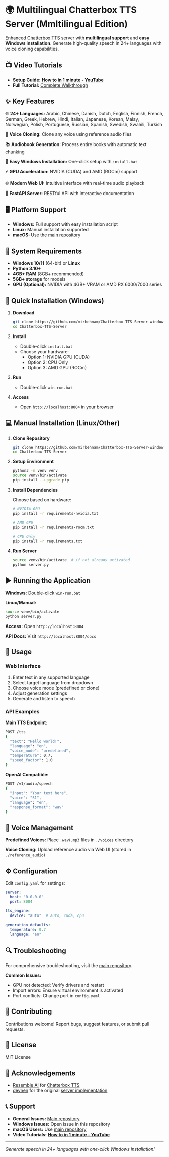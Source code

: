 # 🌍 Multilingual Chatterbox TTS Server (Mmltilingual Edition)

Enhanced [Chatterbox TTS](https://github.com/resemble-ai/chatterbox) server with **multilingual support** and **easy Windows installation**. Generate high-quality speech in 24+ languages with voice cloning capabilities.

## 📺 Video Tutorials

- **Setup Guide:** [**How to in 1 minute - YouTube**](https://www.youtube.com/@Howto_in_1_minute)
- **Full Tutorial:** [Complete Walkthrough](https://www.youtube.com/@Howto_in_1_minute)

## ✨ Key Features

🌐 **24+ Languages:** Arabic, Chinese, Danish, Dutch, English, Finnish, French, German, Greek, Hebrew, Hindi, Italian, Japanese, Korean, Malay, Norwegian, Polish, Portuguese, Russian, Spanish, Swedish, Swahili, Turkish

🎤 **Voice Cloning:** Clone any voice using reference audio files

📚 **Audiobook Generation:** Process entire books with automatic text chunking

🚀 **Easy Windows Installation:** One-click setup with `install.bat`

⚡ **GPU Acceleration:** NVIDIA (CUDA) and AMD (ROCm) support

🌐 **Modern Web UI:** Intuitive interface with real-time audio playback

📡 **FastAPI Server:** RESTful API with interactive documentation

## 🖥️ Platform Support

- **Windows:** Full support with easy installation script
- **Linux:** Manual installation supported  
- **macOS:** Use the [main repository](https://github.com/devnen/Chatterbox-TTS-Server)

## 🔩 System Requirements

- **Windows 10/11** (64-bit) or **Linux**
- **Python 3.10+**
- **4GB+ RAM** (8GB+ recommended)
- **5GB+ storage** for models
- **GPU (Optional):** NVIDIA with 4GB+ VRAM or AMD RX 6000/7000 series

## 🚀 Quick Installation (Windows)

1. **Download**
   ```bash
   git clone https://github.com/mirbehnam/Chatterbox-TTS-Server-windows-easyInstallation.git
   cd Chatterbox-TTS-Server
   ```

2. **Install**
   - Double-click `install.bat`
   - Choose your hardware:
     - Option 1: NVIDIA GPU (CUDA)
     - Option 2: CPU Only
     - Option 3: AMD GPU (ROCm)

3. **Run**
   - Double-click `win-run.bat`

4. **Access**
   - Open `http://localhost:8004` in your browser

## 💻 Manual Installation (Linux/Other)

1. **Clone Repository**
   ```bash
   git clone https://github.com/mirbehnam/Chatterbox-TTS-Server-windows-easyInstallation.git
   cd Chatterbox-TTS-Server
   ```

2. **Setup Environment**
   ```bash
   python3 -m venv venv
   source venv/bin/activate
   pip install --upgrade pip
   ```

3. **Install Dependencies**
   
   Choose based on hardware:
   ```bash
   # NVIDIA GPU
   pip install -r requirements-nvidia.txt
   
   # AMD GPU  
   pip install -r requirements-rocm.txt
   
   # CPU Only
   pip install -r requirements.txt
   ```

4. **Run Server**
   ```bash
   source venv/bin/activate  # if not already activated
   python server.py
   ```

## ▶️ Running the Application

**Windows:** Double-click `win-run.bat`

**Linux/Manual:** 
```bash
source venv/bin/activate
python server.py
```

**Access:** Open `http://localhost:8004`

**API Docs:** Visit `http://localhost:8004/docs`

## 🎯 Usage

### Web Interface
1. Enter text in any supported language
2. Select target language from dropdown
3. Choose voice mode (predefined or clone)
4. Adjust generation settings
5. Generate and listen to speech

### API Examples

**Main TTS Endpoint:**
```bash
POST /tts
{
  "text": "Hello world!",
  "language": "en", 
  "voice_mode": "predefined",
  "temperature": 0.7,
  "speed_factor": 1.0
}
```

**OpenAI Compatible:**
```bash
POST /v1/audio/speech
{
  "input": "Your text here",
  "voice": "S1",
  "language": "en",
  "response_format": "wav"
}
```

## 🎤 Voice Management

**Predefined Voices:** Place `.wav`/`.mp3` files in `./voices` directory

**Voice Cloning:** Upload reference audio via Web UI (stored in `./reference_audio`)

## ⚙️ Configuration

Edit `config.yaml` for settings:
```yaml
server:
  host: "0.0.0.0"
  port: 8004

tts_engine:
  device: "auto"  # auto, cuda, cpu
  
generation_defaults:
  temperature: 0.7
  language: "en"
```



## 🔍 Troubleshooting

For comprehensive troubleshooting, visit the [main repository](https://github.com/devnen/Chatterbox-TTS-Server).

**Common Issues:**
- GPU not detected: Verify drivers and restart
- Import errors: Ensure virtual environment is activated  
- Port conflicts: Change port in `config.yaml`

## 🤝 Contributing

Contributions welcome! Report bugs, suggest features, or submit pull requests.

## 📜 License

MIT License

## 🙏 Acknowledgements

- [Resemble AI](https://www.resemble.ai/) for [Chatterbox TTS](https://github.com/resemble-ai/chatterbox)
- [devnen](https://github.com/devnen) for the original [server implementation](https://github.com/devnen/Chatterbox-TTS-Server)

## 📞 Support

- **General Issues:** [Main repository](https://github.com/devnen/Chatterbox-TTS-Server)
- **Windows Issues:** Open issue in this repository
- **macOS Users:** Use [main repository](https://github.com/devnen/Chatterbox-TTS-Server)
- **Video Tutorials:** [**How to in 1 minute - YouTube**](https://www.youtube.com/@Howto_in_1_minute)

---

*Generate speech in 24+ languages with one-click Windows installation!*